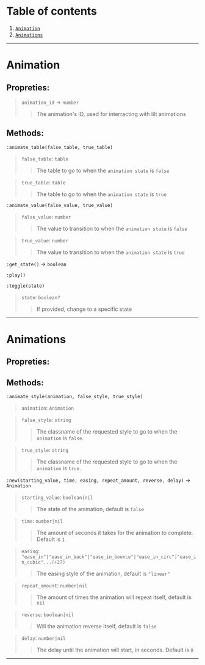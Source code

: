 # Table of contents

1. [`Animation`](#Animation) 
2. [`Animations`](#Animations) 

---
# Animation
## Propreties:
>   `animation_id` → `number`
>    >   The animation's ID, used for interracting with lilt animations 

## Methods:
`:animate_table(false_table, true_table)`
>    `false_table`: `table`
>    >   The table to go to when the `animation state` is `false` 

>    `true_table`: `table`
>    >   The table to go to when the `animation state` is `true` 


`:animate_value(false_value, true_value)`
>    `false_value`: `number`
>    >   The value to transition to when the `animation state` is `false` 

>    `true_value`: `number`
>    >   The value to transition to when the `animation state` is `true` 


`:get_state()` → `boolean`

`:play()`

`:toggle(state)`
>    `state`: `boolean?`
>    >   If provided, change to a specific state 




---
# Animations
## Propreties:
## Methods:
`:animate_style(animation, false_style, true_style)`
>    `animation`: `Animation`

>    `false_style`: `string`
>    >   The classname of the requested style to go to when the `animation` is `false`. 

>    `true_style`: `string`
>    >   The classname of the requested style to go to when the `animation` is `true`. 


`:new(starting_value, time, easing, repeat_amount, reverse, delay)` → `Animation`
>    `starting_value`: `boolean|nil`
>    >   The state of the animation, default is `false` 

>    `time`: `number|nil`
>    >   The amount of seconds it takes for the animation to complete. Default is `1` 

>    `easing`: `"ease_in"|"ease_in_back"|"ease_in_bounce"|"ease_in_circ"|"ease_in_cubic"...(+27)`
>    >   The easing style of the animation, default is `"linear"` 

>    `repeat_amount`: `number|nil`
>    >   The amount of times the animation will repeat itself, default is `nil` 

>    `reverse`: `boolean|nil`
>    >   Will the animation reverse itself, default is `false` 

>    `delay`: `number|nil`
>    >   The delay until the animation will start, in seconds. Default is `0` 




---
